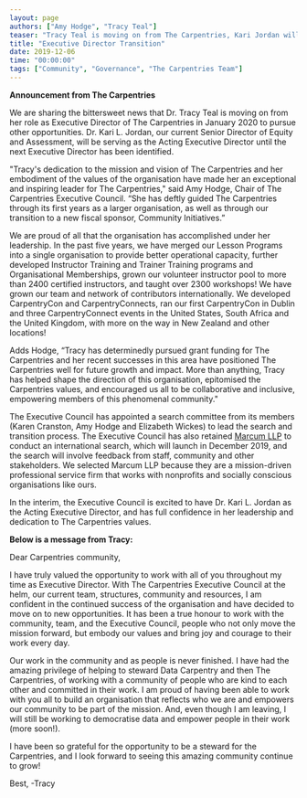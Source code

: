 ```yaml
---
layout: page
authors: ["Amy Hodge", "Tracy Teal"]
teaser: "Tracy Teal is moving on from The Carpentries, Kari Jordan will serve as Acting Executive Director"
title: "Executive Director Transition"
date: 2019-12-06
time: "00:00:00"
tags: ["Community", "Governance", "The Carpentries Team"]
---
```


**Announcement from The Carpentries**

We are sharing the bittersweet news that Dr. Tracy Teal is moving on from her role as Executive Director of The Carpentries in January 2020 to pursue other opportunities. Dr. Kari L. Jordan, our current Senior Director of Equity and Assessment, will be serving as the Acting Executive Director until the next Executive Director has been identified. 

"Tracy's dedication to the mission and vision of The Carpentries and her embodiment of the values of the organisation have made her an exceptional and inspiring leader for The Carpentries," said Amy Hodge, Chair of The Carpentries Executive Council. “She has deftly guided The Carpentries through its first years as a larger organisation, as well as through our transition to a new fiscal sponsor, Community Initiatives.”

We are proud of all that the organisation has accomplished under her leadership. In the past five years, we have merged our Lesson Programs into a single organisation to provide better operational capacity, further developed Instructor Training and Trainer Training programs and Organisational Memberships, grown our volunteer instructor pool to more than 2400 certified instructors, and taught over 2300 workshops! We have grown our team and network of contributors internationally.  We developed CarpentryCon and CarpentryConnects, ran our first CarpentryCon in Dublin and three CarpentryConnect events in the United States, South Africa and the United Kingdom, with more on the way in New Zealand and other locations! 

Adds Hodge, “Tracy has determinedly pursued grant funding for The Carpentries and her recent successes in this area have positioned The Carpentries well for future growth and impact. More than anything, Tracy has helped shape the direction of this organisation, epitomised the Carpentries values, and encouraged us all to be collaborative and inclusive, empowering members of this phenomenal community."

The Executive Council has appointed a search committee from its members (Karen Cranston, Amy Hodge and Elizabeth Wickes) to lead the search and transition process. The Executive Council has also retained [Marcum LLP](http://www.marcumllp.com/careers/core-values) to conduct an international search, which will launch in December 2019, and the search will involve feedback from staff, community and other stakeholders. We selected Marcum LLP because they are a mission-driven professional service firm that works with nonprofits and socially conscious organisations like ours.

In the interim, the Executive Council is excited to have Dr. Kari L. Jordan as the Acting Executive Director, and has full confidence in her leadership and dedication to The Carpentries values. 

**Below is a message from Tracy:**

Dear Carpentries community,

I have truly valued the opportunity to work with all of you throughout my time as Executive Director. With The Carpentries Executive Council at the helm, our current team, structures, community and resources, I am confident in the continued success of the organisation and have decided to move on to new opportunities. It has been a true honour to work with the community, team, and the Executive Council, people who not only move the mission forward, but embody our values and bring joy and courage to their work every day. 

Our work in the community and as people is never finished. I have had the amazing privilege of helping to steward Data Carpentry and then The Carpentries, of working with a community of people who are kind to each other and committed in their work. I am proud of having been able to work with you all to build an organisation that reflects who we are and empowers our community to be part of the mission. And, even though I am leaving, I will still be working to democratise data and empower people in their work (more soon!). 

I have been so grateful for the opportunity to be a steward for the Carpentries, and I look forward to seeing this amazing community continue to grow!

Best,
-Tracy



